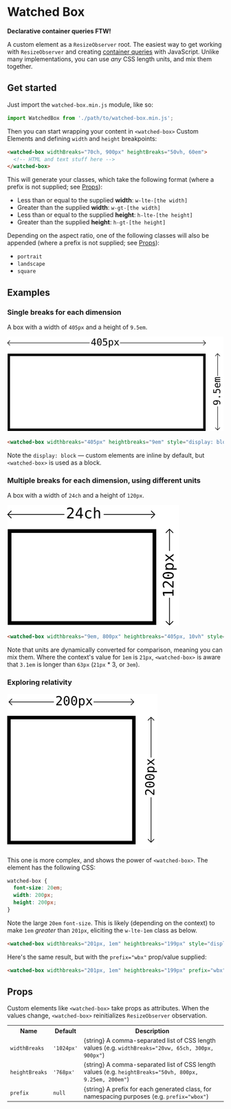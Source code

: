 # Watched Box

**Declarative container queries FTW!**

A custom element as a `ResizeObserver` root. The easiest way to get working with `ResizeObserver` and creating [container queries](https://ethanmarcotte.com/wrote/on-container-queries/) with JavaScript. Unlike many implementations, you can use _any_ CSS length units, and mix them together.

## Get started

Just import the `watched-box.min.js` module, like so:

```js
import WatchedBox from './path/to/watched-box.min.js';
```

Then you can start wrapping your content in `<watched-box>` Custom Elements and defining `width` and `height` breakpoints:

```html
<watched-box widthBreaks="70ch, 900px" heightBreaks="50vh, 60em">
  <!-- HTML and text stuff here -->
</watched-box>
```

This will generate your classes, which take the following format (where a prefix is not supplied; see [Props](#props)):

* Less than or equal to the supplied **width**: `w-lte-[the width]`
* Greater than the supplied **width**: `w-gt-[the width]`
* Less than or equal to the supplied **height**: `h-lte-[the height]`
* Greater than the supplied **height**: `h-gt-[the height]`

Depending on the aspect ratio, one of the following classes will also be appended (where a prefix is not supplied; see [Props](#props)):

* `portrait`
* `landscape`
* `square`

## Examples

### Single breaks for each dimension

A box with a width of `405px` and a height of `9.5em`.

![A box that is 405px wide and 9.5em high](illustrations/405px_by_9.5em.png)

```html
<watched-box widthbreaks="405px" heightbreaks="9em" style="display: block;" class="w-lte-405px h-gt-9em landscape"></watched-box>
```

Note the `display: block` — custom elements are inline by default, but `<watched-box>` is used as a block.

### Multiple breaks for each dimension, using different units

A box with a width of `24ch` and a height of `120px`.

![A box that is 24ch wide and 120px high](illustrations/24ch_by_120px.png)

```html
<watched-box widthbreaks="9em, 800px" heightbreaks="405px, 10vh" style="display: block;" class="w-gt-9em w-lte-800px h-lte-405px h-gt-10vh landscape"></watched-box>
```

Note that units are dynamically converted for comparison, meaning you can mix them. Where the context's value for `1em` is `21px`, `<watched-box>` is aware that `3.1em` is longer than `63px` (`21px` * 3, or `3em`).

### Exploring relativity

![A box that is 200px squared](illustrations/200px_by_200px.png)

This one is more complex, and shows the power of `<watched-box>`. The element has the following CSS:

```css
watched-box {
  font-size: 20em;
  width: 200px;
  height: 200px;
}
```

Note the large `20em` `font-size`. This is likely (depending on the context) to make `1em` _greater_ than `201px`, eliciting the `w-lte-1em` class as below.

```html
<watched-box widthbreaks="201px, 1em" heightbreaks="199px" style="display: block;" class="w-lte-201px w-lte-1em h-gt-199px square"></watched-box>
```

Here's the same result, but with the `prefix="wbx"` prop/value supplied:

```html
<watched-box widthbreaks="201px, 1em" heightbreaks="199px" prefix="wbx" style="display: block;" class="wbx-w-lte-201px wbx-w-lte-1em wbx-h-gt-199px wbx-square"></watched-box>
```

## Props

Custom elements like `<watched-box>` take props as attributes. When the values change, `<watched-box>` reinitializes `ResizeObserver` observation.

<table>
  <tr>
    <th>Name</th>
    <th>Default</th>
    <th>Description</th>
  </tr>
  <tr>
    <td><code>widthBreaks</code></td>
    <td><code>'1024px'</code></td>
    <td>{string} A comma-separated list of CSS length values (e.g. <code>widthBreaks="20vw, 65ch, 300px, 900px"</code>)</td>
  </tr>
  <tr>
    <td><code>heightBreaks</code></td>
    <td><code>'768px'</code></td>
    <td>{string} A comma-separated list of CSS length values (e.g. <code>heightBreaks="50vh, 800px, 9.25em, 200em"</code>)</td>
  <tr>
    <td><code>prefix</code></td>
    <td><code>null</code></td>
    <td>{string} A prefix for each generated class, for namespacing purposes (e.g. <code>prefix="wbox"</code>)</td>
  </tr>
</table>

